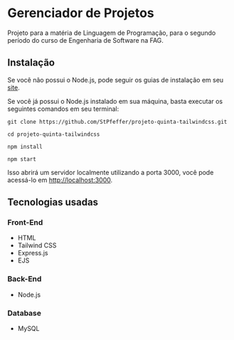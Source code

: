 # Gerenciador de Projetos

Projeto para a matéria de Linguagem de Programação, para o segundo período do curso de Engenharia de Software na FAG.

## Instalação

Se você não possui o Node.js, pode seguir os guias de instalação em seu [site](https://nodejs.org/en/).

Se você já possui o Node.js instalado em sua máquina, basta executar os seguintes comandos em seu terminal:

```git
git clone https://github.com/StPfeffer/projeto-quinta-tailwindcss.git

cd projeto-quinta-tailwindcss

npm install

npm start
```

Isso abrirá um servidor localmente utilizando a porta 3000, você pode acessá-lo
em <a href="http://example.com/" target="_blank">http://localhost:3000</a>.

## Tecnologias usadas

### Front-End

- HTML
- Tailwind CSS
- Express.js
- EJS

### Back-End

- Node.js

### Database

- MySQL
